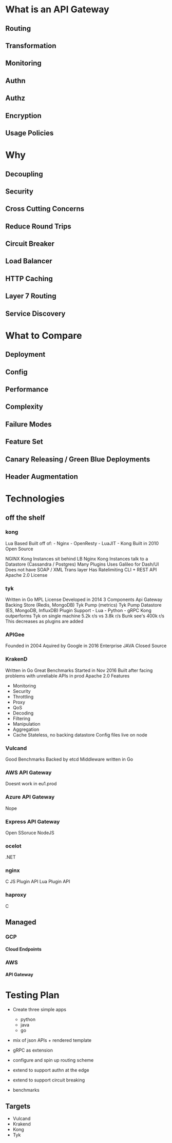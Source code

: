 # What is an API Gateway

## Routing
## Transformation
## Monitoring
## Authn
## Authz
## Encryption
## Usage Policies

# Why

## Decoupling
## Security
## Cross Cutting Concerns
## Reduce Round Trips
## Circuit Breaker
## Load Balancer
## HTTP Caching
## Layer 7 Routing
## Service Discovery

# What to Compare

## Deployment
## Config
## Performance
## Complexity
## Failure Modes
## Feature Set
## Canary Releasing / Green Blue Deployments
## Header Augmentation



# Technologies

## off the shelf

### kong
   Lua Based
   Built off of:
    - Nginx
    - OpenResty
      - LuaJIT
    - Kong
   Built in 2010
   Open Source

   NGINX Kong Instances sit behind LB
   Nginx Kong Instances talk to a Datastore (Cassandra / Postgres)
   Many Plugins
   Uses Galileo for Dash/UI
   Does not have SOAP / XML Trans layer
   Has Ratelimiting
   CLI + REST API
   Apache 2.0 License

### tyk
   Written in Go
   MPL License
   Developed in 2014
   3 Components
   Api Gateway
   Backing Store (Redis, MongoDB)
   Tyk Pump (metrics)
   Tyk Pump Datastore (ES, MongoDB, InfluxDB)
   Plugin Support
    - Lua
    - Python
    - gRPC
   Kong outperforms Tyk on single machine
    5.2k r/s vs 3.8k r/s
   Bunk see's 400k r/s
   This decreases as plugins are added

### APIGee
   Founded in 2004
   Aquired by Google in 2016
   Enterprise JAVA
   Closed Source

### KrakenD
 Written in Go
 Great Benchmarks
 Started in Nov 2016
 Built after facing problems with unreliable APIs in prod
 Apache 2.0
 Features
  - Monitoring
  - Security
  - Throttling
  - Proxy
  - QoS
  - Decoding
  - Filtering
  - Manipulation
  - Aggregation
  - Cache
 Stateless, no backing datastore
 Config files live on node

### Vulcand
 Good Benchmarks
 Backed by etcd
 Middleware written in Go

### AWS API Gateway
  Doesnt work in eu1.prod

### Azure API Gateway
  Nope

### Express API Gateway
  Open SSoruce
  NodeJS

### ocelot
   .NET

### nginx
   C
   JS Plugin API
   Lua Plugin API

### haproxy
   C

## Managed

### GCP

#### Cloud Endpoints

### AWS

#### API Gateway

# Testing Plan

 - Create three simple apps
   - python
   - java
   - go
  
 - mix of json APIs + rendered template
 - gRPC as extension
   
 - configure and spin up routing scheme
 - extend to support authn at the edge
 - extend to support circuit breaking
 - benchmarks

## Targets

 - Vulcand
 - Krakend
 - Kong
 - Tyk
